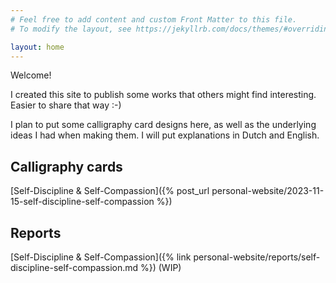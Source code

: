 ```yaml
---
# Feel free to add content and custom Front Matter to this file.
# To modify the layout, see https://jekyllrb.com/docs/themes/#overriding-theme-defaults

layout: home
---
```


Welcome!

I created this site to publish some works that others might find interesting.
Easier to share that way :-)

I plan to put some calligraphy card designs here, as well as the underlying ideas I had when making them.
I will put explanations in Dutch and English.

## Calligraphy cards

[Self-Discipline & Self-Compassion]({% post_url personal-website/2023-11-15-self-discipline-self-compassion %})

## Reports 

[Self-Discipline & Self-Compassion]({% link personal-website/reports/self-discipline-self-compassion.md %}) (WIP)
